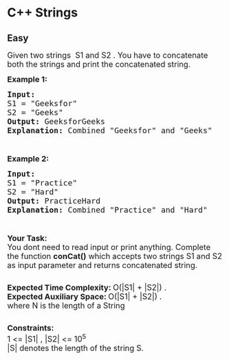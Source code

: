 # C++ Strings
## Easy
<div class="problems_problem_content__Xm_eO"><p><span style="font-size:18px">Given two strings&nbsp; S1 and S2 .&nbsp;You have to concatenate both the strings and print the concatenated string.</span></p>

<p><span style="font-size:18px"><strong>Example 1:</strong></span></p>

<pre><span style="font-size:18px"><strong>Input:</strong>
S1 = "Geeksfor"
S2 = "Geeks"
<strong>Output:</strong> GeeksforGeeks
<strong>Explanation: </strong>Combined "Geeksfor" and "Geeks"</span></pre>

<p>&nbsp;</p>

<p><span style="font-size:18px"><strong>Example 2:</strong></span></p>

<pre><span style="font-size:18px"><strong>Input:</strong>
S1 = "Practice"
S2 = "Hard"
<strong>Output:</strong> PracticeHard
<strong>Explanation: </strong>Combined "Practice" and "Hard"</span></pre>

<p>&nbsp;</p>

<p><span style="font-size:18px"><strong>Your Task: &nbsp;</strong><br>
You dont need to read input or print anything. Complete the function <strong>conCat()</strong>&nbsp;which accepts two strings S1 and S2 as input parameter and returns concatenated string.</span></p>

<p><br>
<span style="font-size:18px"><strong>Expected Time Complexity: </strong>O(|S1| + |S2|) .<br>
<strong>Expected Auxiliary Space: </strong>O(|S1| + |S2|) .<br>
where N is the length of a&nbsp;String</span></p>

<p><br>
<span style="font-size:18px"><strong>Constraints:</strong><br>
1 &lt;= |S1| , |S2|&nbsp;&lt;= 10<sup>5</sup></span><br>
<span style="font-size:18px">|S| denotes the length of the string S.</span></p>
</div>
